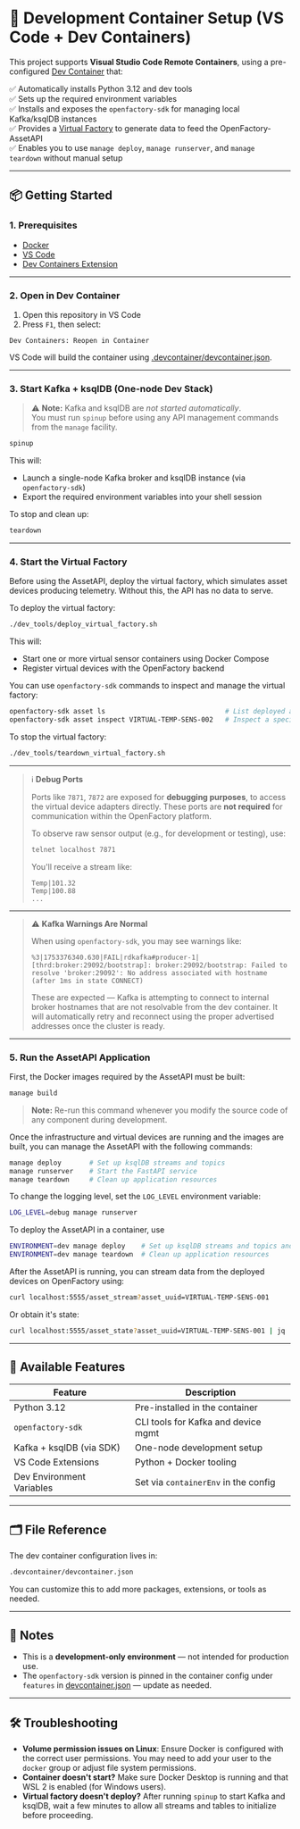 # 🐳 Development Container Setup (VS Code + Dev Containers)

This project supports **Visual Studio Code Remote Containers**, using a pre-configured [Dev Container](https://containers.dev/) that:

✅ Automatically installs Python 3.12 and dev tools  
✅ Sets up the required environment variables  
✅ Installs and exposes the `openfactory-sdk` for managing local Kafka/ksqlDB instances  
✅ Provides a [Virtual Factory](#4-start-the-virtual-factory) to generate data to feed the OpenFactory-AssetAPI  
✅ Enables you to use `manage deploy`, `manage runserver`, and `manage teardown` without manual setup

---

## 📦 Getting Started

### 1. Prerequisites

- [Docker](https://www.docker.com/)
- [VS Code](https://code.visualstudio.com/)
- [Dev Containers Extension](https://marketplace.visualstudio.com/items?itemName=ms-vscode-remote.remote-containers)

---

### 2. Open in Dev Container

1. Open this repository in VS Code  
2. Press `F1`, then select:

```
Dev Containers: Reopen in Container
````
VS Code will build the container using [.devcontainer/devcontainer.json](../.devcontainer/devcontainer.json).

---

### 3. Start Kafka + ksqlDB (One-node Dev Stack)

> ⚠️ **Note:** Kafka and ksqlDB are *not started automatically*.  
> You must run `spinup` before using any API management commands from the `manage` facility.

```bash
spinup
````

This will:

* Launch a single-node Kafka broker and ksqlDB instance (via `openfactory-sdk`)
* Export the required environment variables into your shell session

To stop and clean up:
```bash
teardown
```

---

### 4. Start the Virtual Factory

Before using the AssetAPI, deploy the virtual factory, which simulates asset devices producing telemetry. Without this, the API has no data to serve.

To deploy the virtual factory:
```bash
./dev_tools/deploy_virtual_factory.sh
```

This will:

* Start one or more virtual sensor containers using Docker Compose
* Register virtual devices with the OpenFactory backend

You can use `openfactory-sdk` commands to inspect and manage the virtual factory:
```bash
openfactory-sdk asset ls                              # List deployed assets
openfactory-sdk asset inspect VIRTUAL-TEMP-SENS-002   # Inspect a specific asset
```

To stop the virtual factory:
```bash
./dev_tools/teardown_virtual_factory.sh
```

---

> ℹ️ **Debug Ports**
>
> Ports like `7871`, `7872` are exposed for **debugging purposes**, to access the virtual device adapters directly.
> These ports are **not required** for communication within the OpenFactory platform.
>
> To observe raw sensor output (e.g., for development or testing), use:
>
> ```bash
> telnet localhost 7871
> ```
>
> You'll receive a stream like:
>
> ```
> Temp|101.32
> Temp|100.88
> ...
> ```

---

> ⚠️ **Kafka Warnings Are Normal**
>
> When using `openfactory-sdk`, you may see warnings like:
>
> ```text
> %3|1753376340.630|FAIL|rdkafka#producer-1| [thrd:broker:29092/bootstrap]: broker:29092/bootstrap: Failed to resolve 'broker:29092': No address associated with hostname (after 1ms in state CONNECT)
> ```
>
> These are expected — Kafka is attempting to connect to internal broker hostnames that are not resolvable from the dev container.
> It will automatically retry and reconnect using the proper advertised addresses once the cluster is ready.

---

### 5. Run the AssetAPI Application

First, the Docker images required by the AssetAPI must be built:
```bash
manage build
```
> **Note:** Re-run this command whenever you modify the source code of any component during development.

Once the infrastructure and virtual devices are running and the images are built,
you can manage the AssetAPI with the following commands:

```bash
manage deploy       # Set up ksqlDB streams and topics
manage runserver    # Start the FastAPI service
manage teardown     # Clean up application resources
```

To change the logging level, set the `LOG_LEVEL` environment variable:
```bash
LOG_LEVEL=debug manage runserver
```

To deploy the AssetAPI in a container, use
```bash
ENVIRONMENT=dev manage deploy    # Set up ksqlDB streams and topics and deploys the AssetAPI
ENVIRONMENT=dev manage teardown  # Clean up application resources
```

After the AssetAPI is running, you can stream data from the deployed devices on OpenFactory using:
```bash
curl localhost:5555/asset_stream?asset_uuid=VIRTUAL-TEMP-SENS-001
```
Or obtain it's state:
```bash
curl localhost:5555/asset_state?asset_uuid=VIRTUAL-TEMP-SENS-001 | jq
```

---

## 🧪 Available Features

| Feature                   | Description                          |
| ------------------------- | ------------------------------------ |
| Python 3.12               | Pre-installed in the container       |
| `openfactory-sdk`         | CLI tools for Kafka and device mgmt  |
| Kafka + ksqlDB (via SDK)  | One-node development setup           |
| VS Code Extensions        | Python + Docker tooling              |
| Dev Environment Variables | Set via `containerEnv` in the config |

---

## 🗂 File Reference

The dev container configuration lives in:

```bash
.devcontainer/devcontainer.json
```
You can customize this to add more packages, extensions, or tools as needed.

---

## 📌 Notes

* This is a **development-only environment** — not intended for production use.
* The `openfactory-sdk` version is pinned in the container config under `features` in [devcontainer.json](../.devcontainer/devcontainer.json) — update as needed.

---

## 🛠 Troubleshooting

* **Volume permission issues on Linux**: Ensure Docker is configured with the correct user permissions. You may need to add your user to the `docker` group or adjust file system permissions.
* **Container doesn't start?** Make sure Docker Desktop is running and that WSL 2 is enabled (for Windows users).
* **Virtual factory doesn't deploy?** After running `spinup` to start Kafka and ksqlDB, wait a few minutes to allow all streams and tables to initialize before proceeding.
